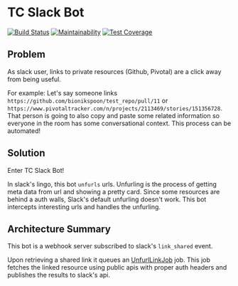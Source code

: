 # TC Slack Bot

[![Build Status](https://travis-ci.org/bionikspoon/tc_slack_bot.svg?branch=master)](https://travis-ci.org/bionikspoon/tc_slack_bot)
[![Maintainability](https://api.codeclimate.com/v1/badges/d3cd8ef9b6b21f05552e/maintainability)](https://codeclimate.com/github/bionikspoon/tc_slack_bot/maintainability)
[![Test Coverage](https://api.codeclimate.com/v1/badges/d3cd8ef9b6b21f05552e/test_coverage)](https://codeclimate.com/github/bionikspoon/tc_slack_bot/test_coverage)

## Problem

As slack user, links to private resources (Github, Pivotal) are a click away from being useful.

For example: Let's say someone links `https://github.com/bionikspoon/test_repo/pull/11` or `https://www.pivotaltracker.com/n/projects/2113469/stories/151356728`. That person is going to also copy and paste some related information so everyone in the room has some conversational context. This process can be automated!

## Solution

Enter TC Slack Bot!

In slack's lingo, this bot `unfurls` urls. Unfurling is the process of getting meta data from url and showing a pretty card. Since some resources are behind a auth walls, Slack's default unfurling doesn't work. This bot intercepts interesting urls and handles the unfurling.

## Architecture Summary

This bot is a webhook server subscribed to slack's `link_shared` event.

Upon retrieving a shared link it queues an [UnfurlLinkJob](./app/jobs/unfurl_link_job.rb) job. This job fetches the linked resource using public apis with proper auth headers and publishes the results to slack's api.
